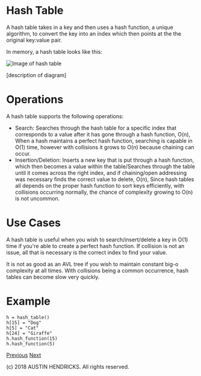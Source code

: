 # Hash Table

A hash table takes in a key and then uses a hash function, a unique algorithm, to convert the key into an index which then points at the the original key:value pair.

In memory, a hash table looks like this:

![Image of hash table](image/hash_table.jpg)

\[description of diagram\]

# Operations

A hash table supports the following operations:

* Search: Searches through the hash table for a specific index that corresponds to a value after it has gone through a hash function, O(n), When a hash maintains a perfect hash function, searching is capable in O(1) time, however with collisions it grows to O(n) because chaining can occur.
* Insertion/Deletion: Inserts a new key that is put through a hash function, which then becomes a value within the table/Searches through the table until it comes across the right index, and if chaining/open addressing was necessary finds the correct value to delete, O(n), Since hash tables all depends on the proper hash function to sort keys efficiently, with collisions occurring normally, the chance of complexity growing to O(n) is not uncommon.

# Use Cases

A hash table is useful when you wish to search/insert/delete a key in O(1) time if you're able to create a perfect hash function. If collision is not an issue, all that is necessary is the correct index to find your value.

It is not as good as an AVL tree if you wish to maintain constant big-o complexity at all times. With collisions being a common occurrence, hash tables can become slow very quickly.

# Example

```
h = hash_table()
h[15] = "Dog"
h[5] = "Cat"
h[24] = "Giraffe"
h.hash_function(15)
h.hash_function(5)
```

[Previous](dictionary.md) [Next](stack.md)

(c) 2018 AUSTIN HENDRICKS. All rights reserved.
